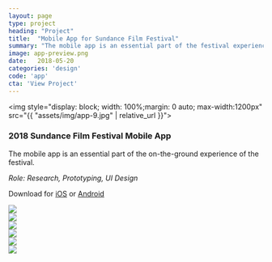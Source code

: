 ```yaml
---
layout: page
type: project
heading: "Project"
title:  "Mobile App for Sundance Film Festival"
summary: "The mobile app is an essential part of the festival experience."
image: app-preview.png
date:   2018-05-20
categories: 'design'
code: 'app'
cta: 'View Project'
---
```


<img style="display: block; width: 100%;margin: 0 auto; max-width:1200px" src="{{ "assets/img/app-9.jpg" | relative_url }}">

<div class="o-wrapper">
  <div class="o-layout o-layout--center o-spacer__top--huge">
    <div class="o-layout__item u-2/3@desktop">
      <h3>2018 Sundance Film Festival Mobile App</h3>
      <p>The mobile app is an essential part of the on-the-ground experience of the festival. </p>
    </div>
    <div class="o-layout__item u-2/3@desktop o-spacer__bottom--large">
      <p><em>Role: Research, Prototyping, UI Design</em></p>
      <p>Download for <a rel="nofollow" target="_blank" href="https://itunes.apple.com/us/app/sundance-film-festival-2017/id586519613?mt=8">iOS</a> or <a rel="nofollow" target="_blank" href="https://play.google.com/store/apps/details?id=com.xomodigital.sundance&hl=en">Android</a></p>
    </div>
    <div class="o-layout__item u-2/3@desktop u-1/1@tablet o-spacer__bottom--large">
      <div class="c-images c-images--padded u-1/3">
        <img data-action="zoom" src="{{ "assets/img/app-3.png" | relative_url }}">
      </div>
      <div class="c-images c-images--padded u-1/3">
        <img data-action="zoom" src="{{ "assets/img/app-4.png" | relative_url }}">
      </div>
      <div class="c-images c-images--padded u-1/3">
        <img data-action="zoom" src="{{ "assets/img/app-5.png" | relative_url }}">
      </div>
    </div>
    <div class="o-layout__item u-2/3@desktop u-1/1@tablet o-spacer__bottom--large">
      <div class="c-images c-images--padded u-1/3">
        <img data-action="zoom" src="{{ "assets/img/app-6.png" | relative_url }}">
      </div>
      <div class="c-images c-images--padded u-1/3">
        <img data-action="zoom" src="{{ "assets/img/app-7.png" | relative_url }}">
      </div>
      <div class="c-images c-images--padded u-1/3">
        <img data-action="zoom" src="{{ "assets/img/app-8.png" | relative_url }}">
      </div>
    </div>
  </div>
</div>
